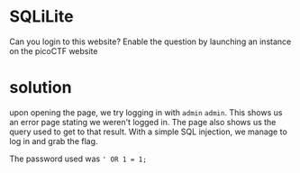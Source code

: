 # SQLiLite

Can you login to this website?
Enable the question by launching an instance on the picoCTF website

# solution

upon opening the page, we try logging in with `admin` `admin`. This shows us an error page stating we weren't logged in. The page also shows us the query used to get to that result. With a simple SQL injection, we manage to log in and grab the flag.

The password used was `' OR 1 = 1;`